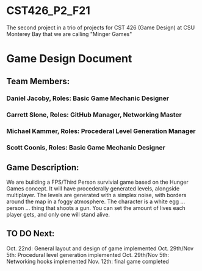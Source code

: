 # CST426_P2_F21
The second project in a trio of projects for CST 426 (Game Design) at CSU Monterey Bay
that we are calling "Minger Games"

# Game Design Document
## Team Members: 
### Daniel Jacoby, Roles: Basic Game Mechanic Designer
### Garrett Slone, Roles: GitHub Manager, Networking Master
### Michael Kammer, Roles: Procederal Level Generation Manager
### Scott Coonis, Roles: Basic Game Mechanic Designer

## Game Description:
We are building a FPS/Third Person survivial game based on the Hunger Games concept. It will have procederally generated levels, alongside multiplayer. The levels are generated with a simplex noise, with borders around the map in a foggy atmosphere. The character is a white egg ... person ... thing that shoots a gun. You can set the amount of lives each player gets, and only one will stand alive.


## TO DO Next: 
Oct. 22nd: General layout and design of game implemented
Oct. 29th/Nov 5th: Procedural level generation implemented
Oct. 29th/Nov 5th:  Networking hooks implemented
Nov. 12th: final game completed
